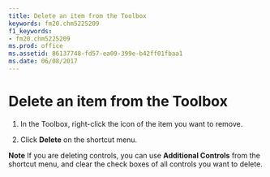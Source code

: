 ```yaml
---
title: Delete an item from the Toolbox
keywords: fm20.chm5225209
f1_keywords:
- fm20.chm5225209
ms.prod: office
ms.assetid: 86137748-fd57-ea09-399e-b42ff01fbaa1
ms.date: 06/08/2017
---
```



# Delete an item from the Toolbox




1. In the Toolbox, right-click the icon of the item you want to remove.
    
2. Click **Delete** on the shortcut menu.
    




 **Note**  If you are deleting controls, you can use **Additional Controls** from the shortcut menu, and clear the check boxes of all controls you want to delete.



